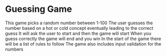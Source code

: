 # Guessing Game 

This game picks a random number between 1-100 
The user guesses the number based on a hot or cold concept eventually leading to the correct guess 
It will ask the user to start and then the game will start
When you guess correctly the game will end and you win
In the start of the game there will be a list of rules to follow
The game also includes input validation for the numbers 
